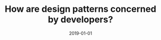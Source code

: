 ---
title: "How are design patterns concerned by developers?"
collection: publications
permalink: /publication/2019-01-01-How-are-design-patterns-concerned-by-developers
date: 2019-01-01
venue: 'In the proceedings of 2019 IEEE/ACM 41st International Conference on Software Engineering: Companion Proceedings (ICSE-Companion)'
citation: ' He Jiang,  Dong Liu,  Xin Chen,  Hui Liu,  Hong Mei&quot;How are design patterns concerned by developers?.&quot; In the proceedings of 2019 IEEE/ACM 41st International Conference on Software Engineering: Companion Proceedings (ICSE-Companion), 2019.'
---
